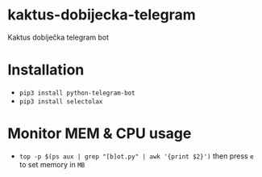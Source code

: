 # kaktus-dobijecka-telegram
Kaktus dobíječka telegram bot

# Installation
- `pip3 install python-telegram-bot`
- `pip3 install selectolax`


# Monitor MEM & CPU usage
- `top -p $(ps aux | grep "[b]ot.py" | awk '{print $2}')` then press `e` to set memory in `MB`